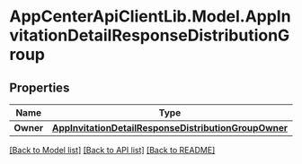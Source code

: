 # AppCenterApiClientLib.Model.AppInvitationDetailResponseDistributionGroup
## Properties

Name | Type | Description | Notes
------------ | ------------- | ------------- | -------------
**Owner** | [**AppInvitationDetailResponseDistributionGroupOwner**](AppInvitationDetailResponseDistributionGroupOwner.md) |  | [optional] 

[[Back to Model list]](../README.md#documentation-for-models) [[Back to API list]](../README.md#documentation-for-api-endpoints) [[Back to README]](../README.md)

